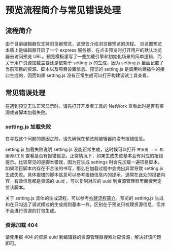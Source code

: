 # 预览流程简介与常见错误处理
## 流程简介
由于目前编辑器仅支持浏览器预览，这里仅介绍浏览器预览的流程。
浏览器预览本质上是编辑器开启了一个 express 服务器，在点击预览时打开用户的默认浏览器去访问预览 URL。预览模板里写了一些加载引擎和初始化场景的简单逻辑，而关于用户资源加载主要还是依赖于 setting.js 的生成，因为 setting.js 里面记载了当前项目的资源、脚本以及项目设置信息。预览的 setting.js 是调用构建插件的接口生成的，因而如果 setting.js 没有正常生成可以打开构建调试工具查看。

## 常见错误处理
在遇到预览无法正常显示时，请先打开开发者工具的 NetWork 查看此时是否有资源或者脚本加载失败。

### setting.js 加载失败
在寻找这个问题的原因之前，请先确保在预览前编辑器内没有报错信息。

setting.js 加载失败说明 setting.js 没能正常生成，这时候可以打开 `开发者 ——> 构建调试工具` 查看是否有报错信息。正常情况下，如果生成失败基本会有对应的报错提示。比较常见的是脚本错误，因为在生成 settings 时会先加载一遍项目脚本，如果项目脚本内存在不合法的书写，那么在加载过程中会抛出异常导致 setting.js 生成失败。具体报错的脚本信息可以参考报错信息内的提示，通常在此处的报错内容，有效信息都是资源的 uuid ，可以复制对应的 uuid 到资源管理器里面搜索定位该脚本。

关于 setting.js 具体的生成流程，可以参考[构建流程简介](../publish/build-guide.md)。预览的 setting.js 生成和在只勾选了调试模式的生成规则基本一样，区别在于预览只梳理资源信息，但并不会进行资源的打包生成。

### 资源加载 404
请使用报 404 的资源 uuid 到编辑器的资源管理器搜索对应资源，解决好该问题即可。